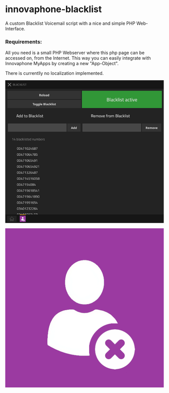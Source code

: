 # innovaphone-blacklist
A custom Blacklist Voicemail script with a nice and simple PHP Web-Interface.

### Requirements:
All you need is a small PHP Webserver where this php page can be accessed on, from the Internet.
This way you can easily integrate with Innovaphone MyApps by creating a new "App-Object".

There is currentlly no localization implemented.

![MyApps Demo Screenshot](/assets/blacklist-demo.png?raw=true "MyApps Demo Screenshot")

![Custom MyApps Icon](/assets/Blacklist.png?raw=true "Custom MyApps Icon")
